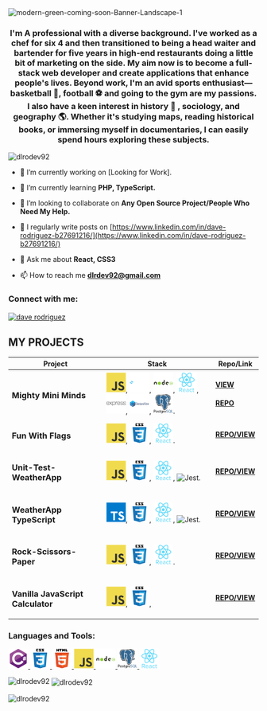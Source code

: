
<img src="https://i.ibb.co/3cn3jgR/F2-F2-F2-10.png" alt="modern-green-coming-soon-Banner-Landscape-1" width="800" border="0">

<h3 align="center">I'm A professional with a diverse background. I've worked as a chef for six 4 and then transitioned to being a head waiter and bartender for five years in high-end restaurants doing a little bit of marketing on the side. My aim now is to become a full-stack web developer and create applications that enhance people's lives.
Beyond work, I'm an avid sports enthusiast—basketball 🏀, football ⚽ and going to the gym are my passions. I also have a keen interest in history 🏯 , sociology, and geography 🌎. Whether it's studying maps, reading historical books, or immersing myself in documentaries, I can easily spend hours exploring these subjects.</h3>

<p align="left"> <img src="https://komarev.com/ghpvc/?username=dlrodev92&label=Profile%20views&color=0e75b6&style=flat" alt="dlrodev92" /> </p>


- 🔭 I’m currently working on [Looking for Work].

- 🌱 I’m currently learning **PHP, TypeScript.**

- 👯 I’m looking to collaborate on **Any Open Source Project/People Who Need My Help.**

- 📝 I regularly write posts on [https://www.linkedin.com/in/dave-rodriguez-b27691216/](https://www.linkedin.com/in/dave-rodriguez-b27691216/)

- 💬 Ask me about **React, CSS3**

- 📫 How to reach me **dlrdev92@gmail.com**

<h3 align="left">Connect with me:</h3>
<p align="left">
<a href="https://linkedin.com/in/dave rodriguez" target="blank"><img align="center" src="https://raw.githubusercontent.com/rahuldkjain/github-profile-readme-generator/master/src/images/icons/Social/linked-in-alt.svg" alt="dave rodriguez" height="30" width="40" /></a>
</p>

<h2>MY PROJECTS</h2>

<table>
  <thead>
    <tr>
      <th>Project</th>
      <th>Stack</th>
      <th>Repo/Link</th>
    </tr>
  </thead>
  <tbody>
    <tr>
      <td>
        <h3>Mighty Mini Minds</h3>
      </td>
      <td>
        <img src="https://raw.githubusercontent.com/devicons/devicon/master/icons/javascript/javascript-original.svg" alt="JavaScript" width="40" height="40" />,
        <img src="https://raw.githubusercontent.com/devicons/devicon/master/icons/tailwindcss/tailwindcss-original-wordmark.svg" alt="Tailwind CSS" width="40" height="40" />,
        <img src="https://raw.githubusercontent.com/devicons/devicon/master/icons/nodejs/nodejs-original-wordmark.svg" alt="Node.js" width="40" height="40" />,
        <img src="https://raw.githubusercontent.com/devicons/devicon/master/icons/react/react-original-wordmark.svg" alt="React" width="40" height="40" />,
        <img src="https://raw.githubusercontent.com/devicons/devicon/master/icons/express/express-original-wordmark.svg" alt="Express" width="40" height="40" />,
        <img src="https://raw.githubusercontent.com/devicons/devicon/master/icons/sequelize/sequelize-original-wordmark.svg" alt="Sequelize" width="40" height="40" />,
        <img src="https://raw.githubusercontent.com/devicons/devicon/master/icons/postgresql/postgresql-original-wordmark.svg" alt="PostgreSQL" width="40" height="40" />.
      </td>
      <td>
        <a href="(https://wonderful-paletas-0c1299.netlify.app/)" target="_blank"><h4>VIEW</h4></a>
        <a href="(https://github.com/dlrodev92/migthy_mini_minds)" target="_blank"><h4>REPO</h4></a>
      </td>
    </tr>
    <tr>
      <td>
        <h3>Fun With Flags</h3>
      </td>
      <td>
        <img src="https://raw.githubusercontent.com/devicons/devicon/master/icons/javascript/javascript-original.svg" alt="JavaScript" width="40" height="40" />,
        <img src="https://raw.githubusercontent.com/devicons/devicon/master/icons/css3/css3-original-wordmark.svg" alt="css3" width="40" height="40" />,
        <img src="https://raw.githubusercontent.com/devicons/devicon/master/icons/react/react-original-wordmark.svg" alt="React" width="40" height="40" />.
      </td>
      <td>
        <a href="[REPO/VIEW_LINK]" target="_blank"><h4>REPO/VIEW</h4></a>
      </td>
    </tr>
     <tr>
      <td>
        <h3>Unit-Test-WeatherApp</h3>
      </td>
      <td>
        <img src="https://raw.githubusercontent.com/devicons/devicon/master/icons/javascript/javascript-original.svg" alt="JavaScript" width="40" height="40" />,
        <img src="https://raw.githubusercontent.com/devicons/devicon/master/icons/css3/css3-original-wordmark.svg" alt="css3" width="40" height="40" />,
        <img src="https://raw.githubusercontent.com/devicons/devicon/master/icons/react/react-original-wordmark.svg" alt="React" width="40" height="40" />,
        <img src="https://raw.githubusercontent.com/facebook/jest/master/website/static/img/jest.png" alt="Jest" width="40" height="40" />.
      </td>
      <td>
        <a href="[REPO/VIEW_LINK]" target="_blank"><h4>REPO/VIEW</h4></a>
      </td>
    </tr>
    <tr>
      <td>
        <h3>WeatherApp TypeScript</h3>
      </td>
      <td>
        <img src="https://raw.githubusercontent.com/devicons/devicon/master/icons/typescript/typescript-original.svg" alt="TypeScript" width="40" height="40" />,
        <img src="https://raw.githubusercontent.com/devicons/devicon/master/icons/css3/css3-original-wordmark.svg" alt="css3" width="40" height="40" />,
        <img src="https://raw.githubusercontent.com/devicons/devicon/master/icons/react/react-original-wordmark.svg" alt="React" width="40" height="40" />,
        <img src="https://raw.githubusercontent.com/facebook/jest/master/website/static/img/jest.png" alt="Jest" width="40" height="40" />.
      </td>
      <td>
        <a href="[REPO/VIEW_LINK]" target="_blank"><h4>REPO/VIEW</h4></a>
      </td>
    </tr>
    <tr>
      <td>
        <h3>Rock-Scissors-Paper</h3>
      </td>
      <td>
        <img src="https://raw.githubusercontent.com/devicons/devicon/master/icons/javascript/javascript-original.svg" alt="JavaScript" width="40" height="40" />,
        <img src="https://raw.githubusercontent.com/devicons/devicon/master/icons/css3/css3-original-wordmark.svg" alt="css3" width="40" height="40" />,
        <img src="https://raw.githubusercontent.com/devicons/devicon/master/icons/react/react-original-wordmark.svg" alt="React" width="40" height="40" />.
      </td>
      <td>
        <a href="[REPO/VIEW_LINK]" target="_blank"><h4>REPO/VIEW</h4></a>
      </td>
    </tr>
    <tr>
      <td>
        <h3>Vanilla JavaScript Calculator</h3>
      </td>
      <td>
        <img src="https://raw.githubusercontent.com/devicons/devicon/master/icons/javascript/javascript-original.svg" alt="JavaScript" width="40" height="40" />,
        <img src="https://raw.githubusercontent.com/devicons/devicon/master/icons/css3/css3-original-wordmark.svg" alt="css3" width="40" height="40" />,
      </td>
      <td>
        <a href="[REPO/VIEW_LINK]" target="_blank"><h4>REPO/VIEW</h4></a>
      </td>
    </tr>
    
  </tbody>
</table>

<h3 align="left">Languages and Tools:</h3>
<p align="left"> <a href="https://www.w3schools.com/cs/" target="_blank" rel="noreferrer"> <img src="https://raw.githubusercontent.com/devicons/devicon/master/icons/csharp/csharp-original.svg" alt="csharp" width="40" height="40"/> </a> <a href="https://www.w3schools.com/css/" target="_blank" rel="noreferrer"> <img src="https://raw.githubusercontent.com/devicons/devicon/master/icons/css3/css3-original-wordmark.svg" alt="css3" width="40" height="40"/> </a> <a href="https://www.w3.org/html/" target="_blank" rel="noreferrer"> <img src="https://raw.githubusercontent.com/devicons/devicon/master/icons/html5/html5-original-wordmark.svg" alt="html5" width="40" height="40"/> </a> <a href="https://developer.mozilla.org/en-US/docs/Web/JavaScript" target="_blank" rel="noreferrer"> <img src="https://raw.githubusercontent.com/devicons/devicon/master/icons/javascript/javascript-original.svg" alt="javascript" width="40" height="40"/> </a> <a href="https://nodejs.org" target="_blank" rel="noreferrer"> <img src="https://raw.githubusercontent.com/devicons/devicon/master/icons/nodejs/nodejs-original-wordmark.svg" alt="nodejs" width="40" height="40"/> </a> <a href="https://www.postgresql.org" target="_blank" rel="noreferrer"> <img src="https://raw.githubusercontent.com/devicons/devicon/master/icons/postgresql/postgresql-original-wordmark.svg" alt="postgresql" width="40" height="40"/> </a> <a href="https://reactjs.org/" target="_blank" rel="noreferrer"> <img src="https://raw.githubusercontent.com/devicons/devicon/master/icons/react/react-original-wordmark.svg" alt="react" width="40" height="40"/> </a> </p>

<p><img align="left" src="https://github-readme-stats.vercel.app/api/top-langs?username=dlrodev92&show_icons=true&locale=en&layout=compact" alt="dlrodev92" /></p>

<p>&nbsp;<img align="center" src="https://github-readme-stats.vercel.app/api?username=dlrodev92&show_icons=true&locale=en" alt="dlrodev92" /></p>

<p><img align="center" src="https://github-readme-streak-stats.herokuapp.com/?user=dlrodev92&" alt="dlrodev92" /></p>
